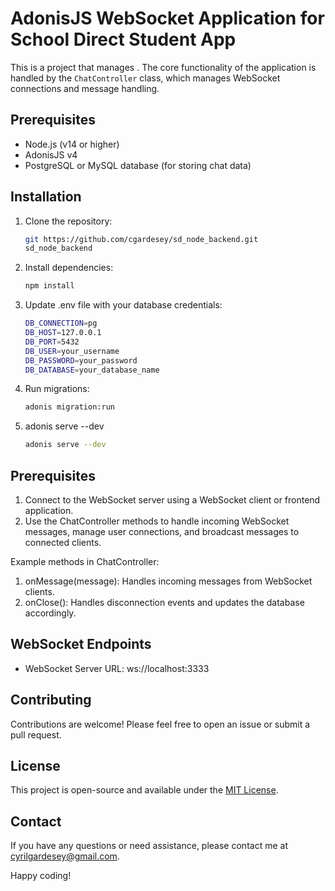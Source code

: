 # AdonisJS WebSocket Application for School Direct Student App

This is a project that manages . The core functionality of the application is handled by the `ChatController` class, which manages WebSocket connections and message handling.

## Prerequisites

- Node.js (v14 or higher)
- AdonisJS v4
- PostgreSQL or MySQL database (for storing chat data)

## Installation

1. Clone the repository:

   ```bash
   git https://github.com/cgardesey/sd_node_backend.git
   sd_node_backend
2. Install dependencies:

   ```bash
   npm install
3. Update .env file with your database credentials:

   ```bash
   DB_CONNECTION=pg
   DB_HOST=127.0.0.1
   DB_PORT=5432
   DB_USER=your_username
   DB_PASSWORD=your_password
   DB_DATABASE=your_database_name

4. Run migrations:

   ```bash
   adonis migration:run
5. adonis serve --dev

   ```bash
   adonis serve --dev

## Prerequisites

1. Connect to the WebSocket server using a WebSocket client or frontend application.
2. Use the ChatController methods to handle incoming WebSocket messages, manage user connections, and broadcast messages to connected clients.

Example methods in ChatController:

1. onMessage(message): Handles incoming messages from WebSocket clients.
2. onClose(): Handles disconnection events and updates the database accordingly.

## WebSocket Endpoints

- WebSocket Server URL: ws://localhost:3333

## Contributing

 Contributions are welcome! Please feel free to open an issue or submit a pull request.

 ## License

This project is open-source and available under the [MIT License](https://opensource.org/licenses/MIT).

## Contact

If you have any questions or need assistance, please contact me at cyrilgardesey@gmail.com.

Happy coding!



